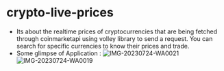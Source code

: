 # crypto-live-prices

- Its about the realtime prices of cryptocurrencies that are being fetched through coinmarketapi using volley library to send a request.
You can search for specific currencies to know their prices and trade.
- Some glimpse of Application :
  ![IMG-20230724-WA0021](https://github.com/HHHHHVarshney/crypto-live-prices/assets/140411441/9fdbf60a-80f0-4396-8a8e-8b1b0c999d3e)
![IMG-20230724-WA0019](https://github.com/HHHHHVarshney/crypto-live-prices/assets/140411441/ba0becfb-8b4e-465c-9ef9-b4619a77abb4)
